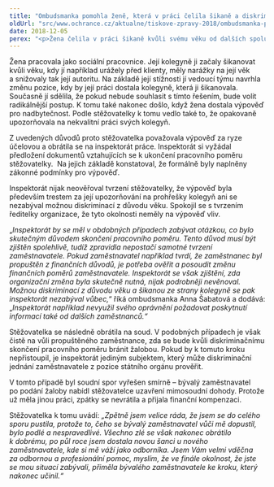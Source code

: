 ```yaml
---
title: "Ombudsmanka pomohla ženě, která v práci čelila šikaně a diskriminaci z důvodu věku"
oldUrl: "src/www.ochrance.cz/aktualne/tiskove-zpravy-2018/ombudsmanka-pomohla-zene-ktera-v-praci-celila-sikane-a-diskriminaci-z-duvodu-veku"
date: 2018-12-05
perex: "<p>Žena čelila v práci šikaně kvůli svému věku od dalších spolupracovnic. Stěžovala si své nadřízené, která jí ale místo vyřešení problému nabídla jinou práci a později jí dala výpověď. Žena se obrátila na inspektorát práce. Ten se ale spokojil jen s formální kontrolou a vyjádřením její nadřízené. Zastání našla až u ombudsmanky.  </p>"
---
```


<!-- imported from the old website -->

<p>Žena pracovala jako sociální pracovnice. Její kolegyně ji začaly šikanovat kvůli věku, kdy jí například urážely před klienty, měly narážky na její věk a snižovaly tak její autoritu. Na základě její stížnosti jí vedoucí týmu navrhla změnu pozice, kdy by její práci dostala kolegyně, která ji šikanovala. Současně jí sdělila, že pokud nebude souhlasit s tímto řešením, bude volit radikálnější postup. K tomu také nakonec došlo, když žena dostala výpověď pro nadbytečnost. Podle stěžovatelky k tomu vedlo také to, že opakovaně upozorňovala na nekvalitní práci svých kolegyň.</p> <p>Z uvedených důvodů proto stěžovatelka považovala výpověď za ryze účelovou a obrátila se na inspektorát práce. Inspektorát si vyžádal předložení dokumentů vztahujících se k ukončení pracovního poměru stěžovatelky.  Na jejich základě konstatoval, že formálně byly naplněny zákonné podmínky pro výpověď. </p> <p>Inspektorát nijak neověřoval tvrzení stěžovatelky, že výpověď byla především trestem za její upozorňování na prohřešky kolegyň ani se nezabýval možnou diskriminací z důvodu věku. Spokojil se s tvrzením ředitelky organizace, že tyto okolnosti neměly na výpověď vliv. </p> <p>„<i>Inspektorát by se měl v obdobných případech zabývat otázkou, co bylo skutečným důvodem skončení pracovního poměru. Tento důvod musí být zjištěn spolehlivě, tudíž zpravidla nepostačí samotné tvrzení zaměstnavatele. Pokud zaměstnavatel například tvrdí, že zaměstnanec byl propuštěn z finančních důvodů, je potřeba ověřit a posoudit změnu finančních poměrů zaměstnavatele. Inspektorát se však zjištění, zda organizační změna byla skutečně nutná, nijak podrobněji nevěnoval. Možnou diskriminací z důvodu věku a šikanou ze strany kolegyně se pak inspektorát nezabýval vůbec,</i>“ říká ombudsmanka Anna Šabatová a dodává: „<i>Inspektorát například nevyužil svého oprávnění požadovat poskytnutí informací také od dalších zaměstnanců.“</i></p> <p>Stěžovatelka se následně obrátila na soud. V podobných případech je však čistě na vůli propuštěného zaměstnance, zda se bude kvůli diskriminačnímu skončení pracovního poměru bránit žalobou. Pokud by k tomuto kroku nepřistoupil, je inspektorát jediným subjektem, který může diskriminační jednání zaměstnavatele z pozice státního orgánu prověřit.</p> <p>V tomto případě byl soudní spor vyřešen smírně – bývalý zaměstnavatel po podání žaloby nabídl stěžovatelce uzavření mimosoudní dohody. Protože už měla jinou práci, zpátky se nevrátila a přijala finanční kompenzaci. </p> <p>Stěžovatelka k tomu uvádí:<i> „Zpětně jsem velice ráda, že jsem se do celého sporu pustila, protože to, čeho se bývalý zaměstnavatel vůči mě dopustil, bylo podlé a nespravedlivé. Všechno zlé se však nakonec obrátilo k dobrému, po půl roce jsem dostala novou šanci u nového zaměstnavatele, kde si mě váží jako odborníka. Jsem Vám velmi vděčna za odbornou a profesionální pomoc, myslím, že ve finále okolnost, že jste se mou situací zabývali, přiměla bývalého zaměstnavatele ke kroku, který nakonec učinil.“</i></p>
